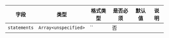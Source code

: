 | 字段 | 类型 | 格式类型 | 是否必须 | 默认值 | 说明 |
|---|---|---|---|---|---|
| `statements` | `Array<unspecified>` | `` | 否 |  |
